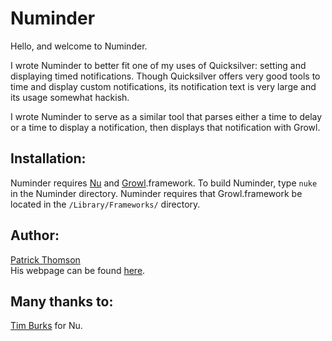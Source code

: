 Numinder
=============

Hello, and welcome to Numinder.

I wrote Numinder to better fit one of my uses of Quicksilver: setting and
displaying timed notifications. Though Quicksilver offers very good tools 
to time and display custom notifications, its notification text is very large
and its usage somewhat hackish.

I wrote Numinder to serve as a similar tool that parses either a time to delay 
or a time to display a notification, then displays that notification with Growl.

Installation:
------

Numinder requires [Nu][nu] and [Growl][grl].framework.
To build Numinder, type `nuke` in the Numinder directory.
Numinder requires that Growl.framework be located in the
`/Library/Frameworks/` directory.

[nu]: http://programming.nu
[grl]: http://growl.info/

Author:
-----
[Patrick Thomson](mailto:ironswallow@gmail.com)  
His webpage can be found [here](http://importantshock.wordpress.com/).

Many thanks to:
--------------
[Tim Burks](http://blog.neontology.com/) for Nu.

